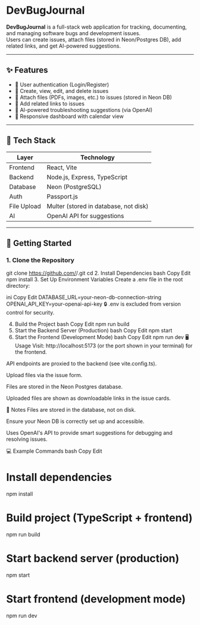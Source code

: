 # DevBugJournal

**DevBugJournal** is a full-stack web application for tracking, documenting, and managing software bugs and development issues.  
Users can create issues, attach files (stored in Neon/Postgres DB), add related links, and get AI-powered suggestions.

---

## ✨ Features

- 🔐 User authentication (Login/Register)
- 📝 Create, view, edit, and delete issues
- 📎 Attach files (PDFs, images, etc.) to issues (stored in Neon DB)
- 🔗 Add related links to issues
- 🤖 AI-powered troubleshooting suggestions (via OpenAI)
- 📅 Responsive dashboard with calendar view

---

## 🧰 Tech Stack

| Layer      | Technology                          |
|------------|--------------------------------------|
| Frontend   | React, Vite                          |
| Backend    | Node.js, Express, TypeScript         |
| Database   | Neon (PostgreSQL)                    |
| Auth       | Passport.js                          |
| File Upload| Multer (stored in database, not disk)|
| AI         | OpenAI API for suggestions           |

---

## 🚀 Getting Started

### 1. Clone the Repository


git clone https://github.com/<your-username>/<repo-name>.git
cd <repo-name>
2. Install Dependencies
bash
Copy
Edit
npm install
3. Set Up Environment Variables
Create a .env file in the root directory:

ini
Copy
Edit
DATABASE_URL=your-neon-db-connection-string
OPENAI_API_KEY=your-openai-api-key
🔒 .env is excluded from version control for security.

4. Build the Project
bash
Copy
Edit
npm run build
5. Start the Backend Server (Production)
bash
Copy
Edit
npm start
6. Start the Frontend (Development Mode)
bash
Copy
Edit
npm run dev
🖥️ Usage
Visit: http://localhost:5173 (or the port shown in your terminal) for the frontend.

API endpoints are proxied to the backend (see vite.config.ts).

Upload files via the issue form.

Files are stored in the Neon Postgres database.

Uploaded files are shown as downloadable links in the issue cards.

📌 Notes
Files are stored in the database, not on disk.

Ensure your Neon DB is correctly set up and accessible.

Uses OpenAI's API to provide smart suggestions for debugging and resolving issues.

💻 Example Commands
bash
Copy
Edit
# Install dependencies
npm install

# Build project (TypeScript + frontend)
npm run build

# Start backend server (production)
npm start

# Start frontend (development mode)
npm run dev
